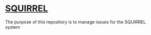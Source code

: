 # [SQUIRREL](http://squirrelsis.com)

The purpose of this repository is to manage issues for the SQUIRREL system
